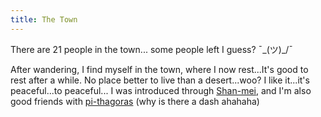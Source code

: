 ```yaml
---
title: The Town
---
```


There are 21 people in the town... some people left I guess? ¯\_(ツ)_/¯

After wandering, I find myself in the town, where I now rest...It's good to rest after a while. No place better to live than a desert...woo?
I like it...it's peaceful...to peaceful...
I was introduced through [Shan-mei](https://shan-mei.github.io/shanmeis-notes/), and I'm also good friends with [pi-thagoras](https://pi-thagoras.github.io/the-chicken-pen) (why is there a dash ahahaha)


